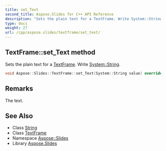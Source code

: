 ```yaml
---
title: set_Text
second_title: Aspose.Slides for C++ API Reference
description: "Sets the plain text for a TextFrame. Write System::String."
type: docs
weight: 27
url: /cpp/aspose.slides/textframe/set_text/
---
```

## TextFrame::set_Text method


Sets the plain text for a [TextFrame](../). Write [System::String](../../../system/string/).

```cpp
void Aspose::Slides::TextFrame::set_Text(System::String value) override
```

## Remarks


The text. 
## See Also

* Class [String](../../../system/string/)
* Class [TextFrame](../)
* Namespace [Aspose::Slides](../../)
* Library [Aspose.Slides](../../../)
